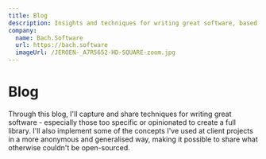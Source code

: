 ```yaml
---
title: Blog
description: Insights and techniques for writing great software, based on real-world experience. Sharing opinionated solutions and generalized patterns from client projects — without revealing proprietary code.
company:
  name: Bach.Software
  url: https://bach.software
  imageUrl: /JEROEN-_A7R5652-HD-SQUARE-zoom.jpg
---
```


# Blog

Through this blog, I'll capture and share techniques for writing great software - especially those too specific or
opinionated to create a full library.
I'll also implement some of the concepts I've used at client projects in a more anonymous and generalised way,
making it possible to share what otherwise couldn't be open-sourced.
